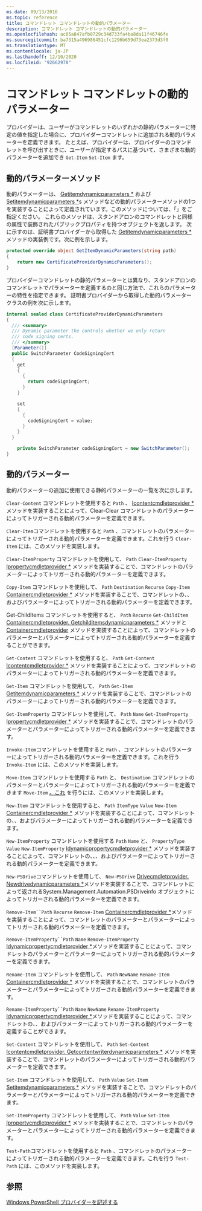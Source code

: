 ```yaml
---
ms.date: 09/13/2016
ms.topic: reference
title: コマンドレット コマンドレットの動的パラメーター
description: コマンドレット コマンドレットの動的パラメーター
ms.openlocfilehash: ac05a847afb0729c34d733fa4ba8da11f46746fe
ms.sourcegitcommit: ba7315a496986451cfc1296b659d73ea2373d3f0
ms.translationtype: MT
ms.contentlocale: ja-JP
ms.lasthandoff: 12/10/2020
ms.locfileid: "92662978"
---
```

# <a name="provider-cmdlet-dynamic-parameters"></a>コマンドレット コマンドレットの動的パラメーター

プロバイダーは、ユーザーがコマンドレットのいずれかの静的パラメーターに特定の値を指定した場合に、プロバイダーコマンドレットに追加される動的パラメーターを定義できます。 たとえば、プロバイダーは、プロバイダーのコマンドレットを呼び出すときに、ユーザーが指定するパスに基づいて、さまざまな動的パラメーターを追加でき `Get-Item` `Set-Item` ます。

## <a name="dynamic-parameter-methods"></a>動的パラメーターメソッド

動的パラメーターは、 [Getitemdynamicparameters *](/dotnet/api/System.Management.Automation.Provider.ItemCmdletProvider.GetItemDynamicParameters) および [Setitemdynamicparameters *](/dotnet/api/System.Management.Automation.Provider.ItemCmdletProvider.SetItemDynamicParameters)s メソッドなどの動的パラメーターメソッドの1つを実装することによって定義されています。このメソッドについては、「」をご指定ください。 これらのメソッドは、スタンドアロンのコマンドレットと同様の属性で装飾されたパブリックプロパティを持つオブジェクトを返します。 次に示すのは、証明書プロバイダーから取得した [Getitemdynamicparameters *](/dotnet/api/System.Management.Automation.Provider.ItemCmdletProvider.GetItemDynamicParameters) メソッドの実装例です。次に例を示します。

```csharp
protected override object GetItemDynamicParameters(string path)
{
    return new CertificateProviderDynamicParameters();
}
```

プロバイダーコマンドレットの静的パラメーターとは異なり、スタンドアロンのコマンドレットでパラメーターを定義するのと同じ方法で、これらのパラメーターの特性を指定できます。 証明書プロバイダーから取得した動的パラメータークラスの例を次に示します。

```csharp
internal sealed class CertificateProviderDynamicParameters
{
  /// <summary>
  /// Dynamic parameter the controls whether we only return
  /// code signing certs.
  /// </summary>
  [Parameter()]
  public SwitchParameter CodeSigningCert
  {
    get
    {
      {
        return codeSigningCert;
      }
    }

    set
    {
      {
        codeSigningCert = value;
      }
    }
  }

    private SwitchParameter codeSigningCert = new SwitchParameter();
}
```

## <a name="dynamic-parameters"></a>動的パラメーター

動的パラメーターの追加に使用できる静的パラメーターの一覧を次に示します。

`Clear-Content` コマンドレットを使用すると `Path` 、 [Icontentcmdletprovider *](/dotnet/api/System.Management.Automation.Provider.IContentCmdletProvider.ClearContentDynamicParameters) メソッドを実装することによって、Clear-Clear コマンドレットのパラメーターによってトリガーされる動的パラメーターを定義できます。

`Clear-Item`コマンドレットを使用すると `Path` 、コマンドレットのパラメーターによってトリガーされる動的パラメーターを定義できます。これを行う `Clear-Item` には、このメソッドを実装[](/dotnet/api/System.Management.Automation.Provider.ItemCmdletProvider.ClearItemDynamicParameters)します。

`Clear-ItemProperty` コマンドレットを使用して、 `Path` `Clear-ItemProperty` [Ipropertycmdletprovider *](/dotnet/api/System.Management.Automation.Provider.IPropertyCmdletProvider.ClearPropertyDynamicParameters) メソッドを実装することで、コマンドレットのパラメーターによってトリガーされる動的パラメーターを定義できます。

`Copy-Item` コマンドレットを使用して、 `Path` `Destination` `Recurse` `Copy-Item` [Containercmdletprovider *](/dotnet/api/System.Management.Automation.Provider.ContainerCmdletProvider.CopyItemDynamicParameters) メソッドを実装することで、コマンドレットの、、およびパラメーターによってトリガーされる動的パラメーターを定義できます。

Get-ChildItems コマンドレットを使用すると、 `Path` `Recurse` `Get-ChildItem` [Containercmdletprovider. Getchilditemsdynamicparameters *](/dotnet/api/System.Management.Automation.Provider.ContainerCmdletProvider.GetChildItemsDynamicParameters) メソッドと [Containercmdletprovider](/dotnet/api/System.Management.Automation.Provider.ContainerCmdletProvider.GetChildNamesDynamicParameters) メソッドを実装することによって、コマンドレットのパラメーターとパラメーターによってトリガーされる動的パラメーターを定義することができます。

`Get-Content` コマンドレットを使用すると、 `Path` `Get-Content` [Icontentcmdletprovider *](/dotnet/api/System.Management.Automation.Provider.IContentCmdletProvider.GetContentReaderDynamicParameters) メソッドを実装することによって、コマンドレットのパラメーターによってトリガーされる動的パラメーターを定義できます。

`Get-Item` コマンドレットを使用して、 `Path` `Get-Item` [Getitemdynamicparameters *](/dotnet/api/System.Management.Automation.Provider.ItemCmdletProvider.GetItemDynamicParameters) メソッドを実装することで、コマンドレットのパラメーターによってトリガーされる動的パラメーターを定義できます。

`Get-ItemProperty` コマンドレットを使用して、 `Path` `Name` `Get-ItemProperty` [Ipropertycmdletprovider *](/dotnet/api/System.Management.Automation.Provider.IPropertyCmdletProvider.GetPropertyDynamicParameters) メソッドを実装することで、コマンドレットのパラメーターとパラメーターによってトリガーされる動的パラメーターを定義できます。

`Invoke-Item`コマンドレットを使用すると `Path` 、コマンドレットのパラメーターによってトリガーされる動的パラメーターを定義できます。これを行う `Invoke-Item` には、このメソッドを実装[](/dotnet/api/System.Management.Automation.Provider.ItemCmdletProvider.InvokeDefaultActionDynamicParameters)します。

`Move-Item` コマンドレットを使用する `Path` と、 `Destination` コマンドレットのパラメーターとパラメーターによってトリガーされる動的パラメーターを定義できます `Move-Item` [。これ](/dotnet/api/System.Management.Automation.Provider.NavigationCmdletProvider.MoveItemDynamicParameters) を行うには、このメソッドを実装します。

`New-Item` コマンドレットを使用すると、 `Path` `ItemType` `Value` `New-Item` [Containercmdletprovider *](/dotnet/api/System.Management.Automation.Provider.ContainerCmdletProvider.NewItemDynamicParameters) メソッドを実装することによって、コマンドレットの、、およびパラメーターによってトリガーされる動的パラメーターを定義できます。

`New-ItemProperty` コマンドレットを使用する `Path` `Name` と、 `PropertyType` `Value` `New-ItemProperty` [Idynamicpropertycmdletprovider *](/dotnet/api/System.Management.Automation.Provider.IDynamicPropertyCmdletProvider.NewPropertyDynamicParameters) メソッドを実装することによって、コマンドレットの、、、およびパラメーターによってトリガーされる動的パラメーターを定義できます。

`New-PSDrive`コマンドレットを使用して、 [](/dotnet/api/System.Management.Automation.PSDriveInfo) `New-PSDrive` [Drivecmdletprovider. Newdrivedynamicparameters *](/dotnet/api/System.Management.Automation.Provider.DriveCmdletProvider.NewDriveDynamicParameters)メソッドを実装することで、コマンドレットによって返されるSystem.Management.Automation.PSDriveinfo オブジェクトによってトリガーされる動的パラメーターを定義できます。

`Remove-Item``Path` `Recurse` `Remove-Item` [Containercmdletprovider *](/dotnet/api/System.Management.Automation.Provider.ContainerCmdletProvider.RemoveItemDynamicParameters)メソッドを実装することによって、コマンドレットのパラメーターとパラメーターによってトリガーされる動的パラメーターを定義できます。

`Remove-ItemProperty``Path` `Name` `Remove-ItemProperty` [Idynamicpropertycmdletprovider *](/dotnet/api/System.Management.Automation.Provider.IDynamicPropertyCmdletProvider.RemovePropertyDynamicParameters)メソッドを実装することによって、コマンドレットのパラメーターとパラメーターによってトリガーされる動的パラメーターを定義できます。

`Rename-Item` コマンドレットを使用して、 `Path` `NewName` `Rename-Item` [Containercmdletprovider *](/dotnet/api/System.Management.Automation.Provider.ContainerCmdletProvider.RenameItemDynamicParameters) メソッドを実装することで、コマンドレットのパラメーターとパラメーターによってトリガーされる動的パラメーターを定義できます。

`Rename-ItemProperty``Path` `Name` `NewName` `Rename-ItemProperty` [Idynamicpropertycmdletprovider *](/dotnet/api/System.Management.Automation.Provider.IDynamicPropertyCmdletProvider.RenamePropertyDynamicParameters)メソッドを実装することによって、コマンドレットの、、およびパラメーターによってトリガーされる動的パラメーターを定義することができます。

`Set-Content` コマンドレットを使用して、 `Path` `Set-Content` [Icontentcmdletprovider. Getcontentwriterdynamicparameters *](/dotnet/api/System.Management.Automation.Provider.IContentCmdletProvider.GetContentWriterDynamicParameters) メソッドを実装することで、コマンドレットのパラメーターによってトリガーされる動的パラメーターを定義できます。

`Set-Item` コマンドレットを使用して、 `Path` `Value` `Set-Item` [Setitemdynamicparameters *](/dotnet/api/System.Management.Automation.Provider.ItemCmdletProvider.SetItemDynamicParameters) メソッドを実装することで、コマンドレットのパラメーターとパラメーターによってトリガーされる動的パラメーターを定義できます。

`Set-ItemProperty` コマンドレットを使用して、 `Path` `Value` `Set-Item` [Ipropertycmdletprovider *](/dotnet/api/System.Management.Automation.Provider.IPropertyCmdletProvider.SetPropertyDynamicParameters) メソッドを実装することで、コマンドレットのパラメーターとパラメーターによってトリガーされる動的パラメーターを定義できます。

`Test-Path`コマンドレットを使用すると `Path` 、コマンドレットのパラメーターによってトリガーされる動的パラメーターを定義できます。これを行う `Test-Path` には、このメソッドを実装[](/dotnet/api/System.Management.Automation.Provider.ItemCmdletProvider.InvokeDefaultActionDynamicParameters)します。

## <a name="see-also"></a>参照

[Windows PowerShell プロバイダーを記述する](./writing-a-windows-powershell-provider.md)
